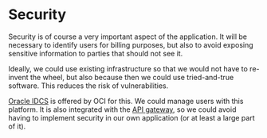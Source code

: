 # Security

Security is of course a very important aspect of the application.  It will
be necessary to identify users for billing purposes, but also to avoid
exposing sensitive information to parties that should not see it.

Ideally, we could use existing infrastructure so that we would not have
to re-invent the wheel, but also because then we could use tried-and-true
software.  This reduces the risk of vulnerabilities.

[Oracle IDCS](https://docs.oracle.com/en/cloud/paas/identity-cloud/index.html)
is offered by OCI for this.  We could manage users with this platform.
It is also integrated with the [API gateway](https://docs.oracle.com/en-us/iaas/Content/APIGateway/home.htm),
so we could avoid having to implement security in our own application (or
at least a large part of it).